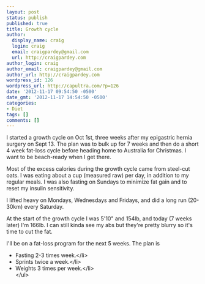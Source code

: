 ```yaml
---
layout: post
status: publish
published: true
title: Growth cycle
author:
  display_name: craig
  login: craig
  email: craigpardey@gmail.com
  url: http://craigpardey.com
author_login: craig
author_email: craigpardey@gmail.com
author_url: http://craigpardey.com
wordpress_id: 126
wordpress_url: http://capultra.com/?p=126
date: '2012-11-17 09:54:50 -0500'
date_gmt: '2012-11-17 14:54:50 -0500'
categories:
- Diet
tags: []
comments: []
---
```

<p>I started a growth cycle on Oct 1st, three weeks after my epigastric hernia surgery on Sept 13.  The plan was to bulk up for 7 weeks and then do a short 4 week fat-loss cycle before heading home to Australia for Christmas.  I want to be beach-ready when I get there.</p>
<p>Most of the excess calories during the growth cycle came from steel-cut oats.  I was eating about a cup (measured raw) per day, in addition to my regular meals.  I was also fasting on Sundays to minimize fat gain and to reset my insulin sensitivity.  </p>
<p>I lifted heavy on Mondays, Wednesdays and Fridays, and did a long run (20-30km) every Saturday.</p>
<p>At the start of the growth cycle I was 5'10" and 154lb, and today (7 weeks later) I'm 166lb.  I can still kinda see my abs but they're pretty blurry so it's time to cut the fat.</p>
<p>I'll be on a fat-loss program for the next 5 weeks.  The plan is</p>
<ul>
<li>Fasting 2-3 times week.<&#47;li>
<li>Sprints twice a week.<&#47;li>
<li>Weights 3 times per week.<&#47;li><br />
<&#47;ul></p>
